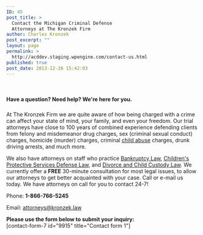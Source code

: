 ```yaml
---
ID: 45
post_title: >
  Contact the Michigan Criminal Defense
  Attorneys at The Kronzek Firm
author: Charles Kronzek
post_excerpt: ""
layout: page
permalink: >
  http://acddev.staging.wpengine.com/contact-us.html
published: true
post_date: 2013-12-26 15:42:03
---
```

&nbsp;
<h4>Have a question? Need help? We're here for you.</h4>
<h3></h3>
At The Kronzek Firm we are quite aware of how being charged with a crime can affect your state of mind, your family, and even your freedom. Our trial attorneys have close to 100 years of combined experience defending clients from felony and misdemeanor drug charges, sex (criminal sexual conduct) charges, homicide (murder) charges, criminal <a title="Michigan Child Abuse Attorneys" href="http://acddev.staging.wpengine.com/michigan-child-abuse-attorneys-abuse-neglect-defense-lawyers.html">child abuse</a> charges, drunk driving arrests, and much more.

We also have attorneys on staff who practice <a href="http://www.michigandebtreliefattorneys.com/">Bankruptcy Law</a>, <a href="http://www.childprotectiveservicesdefense.com/">Children's Protective Services Defense Law</a>, and <a href="http://www.midmichigandivorce.com">Divorce and Child Custody Law</a>. We currently offer a <b>FREE</b> 30-minute consultation for most legal issues, to allow our attorneys to get better acquainted with your case. Call or e-mail us today. We have attorneys on call for you to contact 24-7!

Phone: <b>1-866-766-5245</b>

Email: <a href="mailto:attorneys@kronzek.law">attorneys@kronzek.law</a>
<div></div>
<div></div>
<div><b>Please use the form below to submit your inquiry:</b></div>
[contact-form-7 id="9915" title="Contact form 1"]
